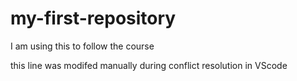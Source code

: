 # my-first-repository
I am using this to follow the course 

this line was modifed manually during conflict resolution in VScode